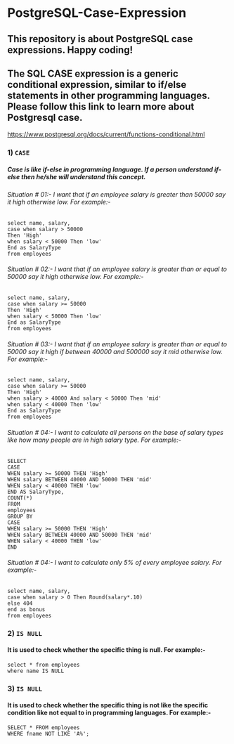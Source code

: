 # PostgreSQL-Case-Expression

## This repository is about PostgreSQL case expressions. Happy coding!

## The SQL CASE expression is a generic conditional expression, similar to if/else statements in other programming languages. Please follow this link to learn more about Postgresql case.

https://www.postgresql.org/docs/current/functions-conditional.html

### 1) `CASE`

##### Case is like if-else in programming language. If a person understand if-else then he/she will understand this concept.

###### Situation # 01:- I want that if an employee salary is greater than 50000 say it high otherwise low. For example:-

```
select name, salary,
case when salary > 50000
Then 'High'
when salary < 50000 Then 'low'
End as SalaryType
from employees
```

###### Situation # 02:- I want that if an employee salary is greater than or equal to 50000 say it high otherwise low. For example:-

```
select name, salary,
case when salary >= 50000
Then 'High'
when salary < 50000 Then 'low'
End as SalaryType
from employees
```

###### Situation # 03:- I want that if an employee salary is greater than or equal to 50000 say it high if between 40000 and 500000 say it mid otherwise low. For example:-

```
select name, salary,
case when salary >= 50000
Then 'High'
when salary > 40000 And salary < 50000 Then 'mid'
when salary < 40000 Then 'low'
End as SalaryType
from employees
```

###### Situation # 04:- I want to calculate all persons on the base of salary types like how many people are in high salary type. For example:-

```
SELECT
CASE
WHEN salary >= 50000 THEN 'High'
WHEN salary BETWEEN 40000 AND 50000 THEN 'mid'
WHEN salary < 40000 THEN 'low'
END AS SalaryType,
COUNT(*)
FROM
employees
GROUP BY
CASE
WHEN salary >= 50000 THEN 'High'
WHEN salary BETWEEN 40000 AND 50000 THEN 'mid'
WHEN salary < 40000 THEN 'low'
END
```

###### Situation # 04:- I want to calculate only 5% of every employee salary. For example:-

```
select name, salary,
case when salary > 0 Then Round(salary*.10)
else 404
end as bonus
from employees
```

### 2) `IS NULL`

#### It is used to check whether the specific thing is null. For example:-

```
select * from employees
where name IS NULL
```

### 3) `IS NULL`

#### It is used to check whether the specific thing is not like the specific condition like not equal to in programming languages. For example:-

```
SELECT * FROM employees
WHERE fname NOT LIKE 'A%';
```
